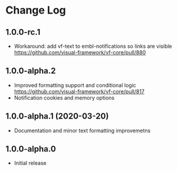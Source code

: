 # Change Log

## 1.0.0-rc.1

* Workaround: add vf-text to embl-notifications so links are visible 
  https://github.com/visual-framework/vf-core/pull/880

## 1.0.0-alpha.2

* Improved formatting support and conditional logic https://github.com/visual-framework/vf-core/pull/817
* Notification cookies and memory options

## 1.0.0-alpha.1 (2020-03-20)

* Documentation and minor text formatting improvemetns

## 1.0.0-alpha.0

* Initial release
